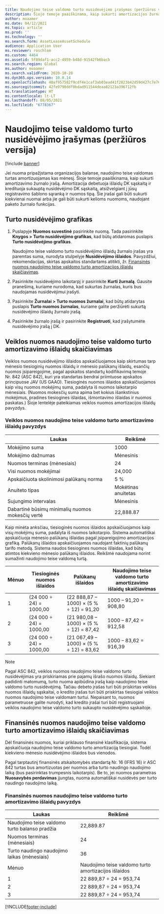 ```yaml
---
title: Naudojimo teise valdomo turto nusidėvėjimo įrašymas (peržiūros versija)
description: Šioje temoje paaiškinama, kaip sukurti amortizacijos žurnalo įrašą, reikalingą nuomai, kuris pripažįstama organizacijos balanse.
author: moaamer
ms.date: 04/12/2021
ms.topic: article
ms.prod: ''
ms.technology: ''
ms.search.form: AssetLeaseAssetSchedule
audience: Application User
ms.reviewer: roschlom
ms.custom: 4464
ms.assetid: 5f89daf1-acc2-4959-b48d-91542fb6bacb
ms.search.region: Global
ms.author: moaamer
ms.search.validFrom: 2020-10-28
ms.dyn365.ops.version: 10.0.14
ms.openlocfilehash: 40af957582f9cdf4e1caf3ab03ead41f2823b42d59d427c7e7623cd8688e1827
ms.sourcegitcommit: 42fe9790ddf0bdad911544deaa82123a396712fb
ms.translationtype: HT
ms.contentlocale: lt-LT
ms.lasthandoff: 08/05/2021
ms.locfileid: "6778367"
---
```

# <a name="record-right-of-use-asset-depreciation-preview"></a>Naudojimo teise valdomo turto nusidėvėjimo įrašymas (peržiūros versija)

[!include [banner](../includes/banner.md)]

Jei nuoma pripažįstama organizacijos balanse, naudojimo teise valdomas turtas amortizuojamas kas mėnesį. Šioje temoje paaiškinama, kaip sukurti amortizavimo žurnalo įrašą. Amortizacija debetuoja išlaidų DK sąskaitą ir kredituoja sukauptą nusidėvėjimo DK sąskaitą, atsižvelgiant į jūsų registravimo šablono sąranką ir nuomos tipą. Šie įrašai gali būti sukurti kiekvienai nuomai arba jie gali būti sukurti kelioms nuomoms, naudojant paketo žurnalo funkcijas.

## <a name="asset-depreciation-schedule"></a>Turto nusidėvėjimo grafikas

1. Puslapyje **Nuomos suvestinė** pasirinkite nuomą. Tada pasirinkite **Knygos \> Turto nusidėvėjimo grafikas**, kad būtų atidaromas puslapis **Turto nusidėvėjimo grafikas**.

    Naudojimo teise valdomo turto nusidėvėjimo išlaidų žurnalo įrašas yra paremtas suma, nurodyta stulpelyje **Nusidėvėjimo išlaidos**. Pavyzdžiui, rekomendacijas, skirtas apskaitos standartams atitikti, žr. [Finansinės nuomos naudojimo teise valdomo turto amortizacijos išlaidų skaičiavimas](#calculation-of-rou-asset-amortization-expense-for-finance-leases).

2. Pasirinkite nusidėvėjimo laikotarpį ir pasirinkite **Kurti žurnalą**. Gausite pranešimą, kuriame nurodoma, kad sukurtas žurnalas, kuris bus naudojamas nusidėvėjimui įrašyti.
3. Pasirinkite **Žurnalai \> Turto nuomos žurnalai**, kad būtų atidarytas puslapis **Turto nuomos žurnalas**, kuriame galite peržiūrėti sukurtą nusidėvėjimo išlaidų žurnalo įrašą.
4. Pasirinkite žurnalo įrašą ir pasirinkite **Registruoti**, kad įrašytumėte nusidėvėjimo įrašą į DK.

## <a name="calculation-of-rou-asset-amortization-expense-for-operating-leases"></a>Veiklos nuomos naudojimo teise valdomo turto amortizavimo išlaidų skaičiavimas

Veiklos nuomos nusidėvėjimo išlaidos apskaičiuojamos kaip skirtumas tarp mėnesio tiesioginių nuomos išlaidų ir mėnesio palūkanų išlaidų, esančių nuomos įsipareigojime, pagal apskaitos standartų kodifikavimą temoje Nr. 842 (ASC 842), kuri yra standartas bendrai priimtuose apskaitos principuose JAV (US GAAO). Tiesioginės nuomos išlaidos apskaičiuojamos kaip visų nuomos mokėjimų suma, padalyta iš nuomos laikotarpio mėnesiais. (Nuomos mokesčių suma apima bet kokius išankstinius mokėjimus, pradines tiesiogines išlaidas, išmontavimo išlaidas ir nuomos paskatas.) Šioje lentelėje pateikiamas veiklos nuomos amortizacijos išlaidų pavyzdys.

### <a name="example-of-rou-asset-amortization-expense-for-operating-leases"></a>Veiklos nuomos naudojimo teise valdomo turto amortizavimo išlaidų pavyzdys

| Laukas                                          | Reikšmė       |
|------------------------------------------------|-------------|
| Mokėjimo suma                                 | 1000       |
| Mokėjimo dažnumas                              | Mėnesinis     |
| Nuomos terminas (mėnesiais)                            | 24          |
| Visi nuomos mokėjimai                           | 24,000      |
| Apskaičiuota skolinimosi palūkanų norma                     | 5 %          |
| Anuiteto tipas                                   | Mokėtinas anuitetas |
| Sujungimo intervalas                           | Mėnesinis     |
| Dabartinė būsimų minimalių nuomos mokesčių vertė | 22,888.87   |

Kaip minėta anksčiau, tiesioginės nuomos išlaidos apskaičiuojamos kaip visų mokėjimų suma, padalyta iš nuomos laikotarpio. Sistema automatiškai apskaičiuoja mėnesio palūkanų išlaidas pagal įsipareigojimo amortizacijos grafiką. Palūkanų išlaidos apskaičiuojamos naudojant faktinių palūkanų tarifo metodą. Sistema naudos tiesiogines nuomos išlaidas, kad būtų atimtos kiekvieno mėnesio palūkanų išlaidos. Reikšmė naudojama norint sumažinti naudojimo teise valdomą turtą.

| Mėnuo | Tiesioginės nuomos išlaidos | Palūkanų išlaidos                        | Naudojimo teise valdomo turto amortizavimo išlaidų skaičiavimas |
|-------|--------------------------|-----------------------------------------|-----------------------------------------------|
| 1     | (24 000 ÷ 24) = 1000,00 | (22 888,87 – 1000) × (5 % ÷ 12) = 91,20 | 1000 – 91,20 = 908,80                        |
| 2     | (24 000 ÷ 24) = 1000,00 | (21 980,08 – 1000) × (5 % ÷ 12) = 87,42 | 1000 – 87,42 = 912,58                        |
| 3     | (24 000 ÷ 24) = 1000,00 | (21 067,49 – 1000) × (5 % ÷ 12) = 83,62 | 1000 – 83,62 = 916,39                        |

> [!NOTE]
> Pagal ASC 842, veiklos nuomos naudojimo teise valdomo turto nusidėvėjimas yra priskiriamas prie pajamų išrašo nuomos išlaidų. Siekiant padidinti matomumą, turto nuoma apibūdina įrašą kaip naudojimo teise valdomo turto nusidėvėjimą. Tačiau debeto įrašas turi būti priskirtas veiklos nuomos išlaidų sąskaitai, o kredito įrašas turi būti priskirtas tiesiogiai veiklos nuomos naudojimo teise valdomam turtui. Nepaisant to, nuomos parametruose galite nurodyti, kad kredito įrašai turi būti registruojami veiklos naudojimo teise valdomo turto sukaupto nusidėvėjimo sąskaitoje.

## <a name="calculation-of-rou-asset-amortization-expense-for-finance-leases"></a>Finansinės nuomos naudojimo teise valdomo turto amortizavimo išlaidų skaičiavimas

Dėl finansinės nuomos, kuriai priklauso finansinė klasifikacija, sistema apskaičiuoja naudojimo teise valdomo turto amortizaciją tiesiogiai. Todėl kiekvieno mėnesio nusidėvėjimo išlaidos bus vienodos.

Pagal tarptautinį finansinės atskaitomybės standartą Nr. 16 (IFRS 16) ir ASC 842 turtas bus amortizuotas per nuomos arba turto naudingo naudojimo laiką (bus pasirinktas trumpesnis laikotarpis). Be to, jei nuomos parametras **Nuosavybės perdavimas** įjungtas, nuoma automatiškai nusidėvės per turto naudingo naudojimo laiką.

### <a name="example-of-rou-asset-amortization-expense-for-finance-leases"></a>Finansinės nuomos naudojimo teise valdomo turto amortizavimo išlaidų pavyzdys

| Laukas                                | Reikšmė                                   |
|--------------------------------------|-----------------------------------------|
| Naudojimo teise valdomo turto balanso pradžia | 22,889.87                               |
| Nuomos terminas (mėnesiais)                  | 24                                      |
| Turto naudingo naudojimo laikas (mėnesiais)           | 36                                      |
| Mėnuo                                | Naudojimo teise valdomo turto amortizacijos išlaidos |
| 1                                    | 22 889,87 ÷ 24 = 953,74                 |
| 2                                    | 22 889,87 ÷ 24 = 953,74                 |
| 3                                    | 22 889,87 ÷ 24 = 953,74                 |


[!INCLUDE[footer-include](../../includes/footer-banner.md)]
